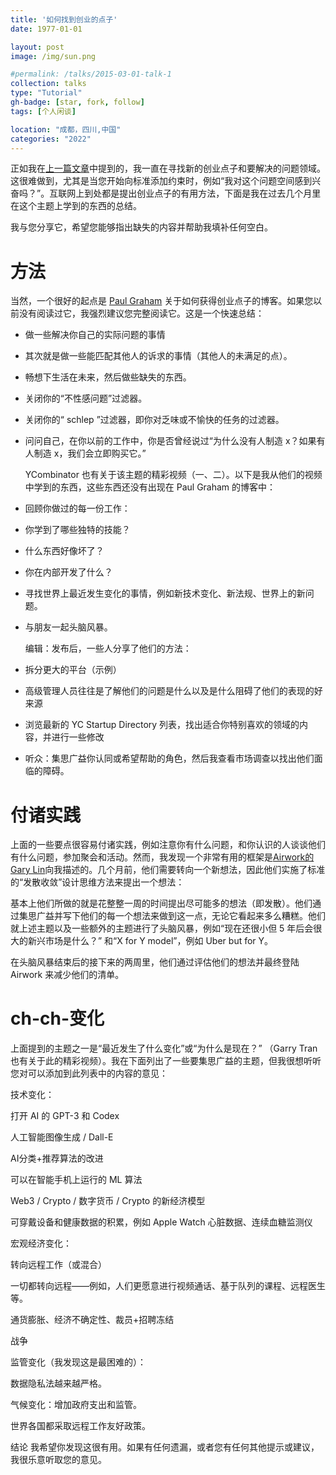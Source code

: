 ```yaml
---
title: '如何找到创业的点子'
date: 1977-01-01

layout: post
image: /img/sun.png

#permalink: /talks/2015-03-01-talk-1
collection: talks
type: "Tutorial"
gh-badge: [star, fork, follow]
tags: [个人闲谈]

location: "成都，四川,中国"
categories: "2022"
---
```


正如我在[上一篇文章](https://liorn.substack.com/p/working-on-a-new-idea-and-then-discarding)中提到的，我一直在寻找新的创业点子和要解决的问题领域。这很难做到，尤其是当您开始向标准添加约束时，例如“我对这个问题空间感到兴奋吗？”。互联网上到处都是提出创业点子的有用方法，下面是我在过去几个月里在这个主题上学到的东西的总结。

我与您分享它，希望您能够指出缺失的内容并帮助我填补任何空白。

# 方法

当然，一个很好的起点是 [Paul Graham](http://www.paulgraham.com/startupideas.html) 关于如何获得创业点子的博客。如果您以前没有阅读过它，我强烈建议您完整阅读它。这是一个快速总结：

 * 做一些解决你自己的实际问题的事情

 * 其次就是做一些能匹配其他人的诉求的事情（其他人的未满足的点）。

 * 畅想下生活在未来，然后做些缺失的东西。

 * 关闭你的“不性感问题”过滤器。

 * 关闭你的“ schlep ”过滤器，即你对乏味或不愉快的任务的过滤器。

 * 问问自己，在你以前的工作中，你是否曾经说过“为什么没有人制造 x？如果有人制造 x，我们会立即购买它。”

   YCombinator 也有关于该主题的精彩视频（一、二）。以下是我从他们的视频中学到的东西，这些东西还没有出现在 Paul Graham 的博客中：

 * 回顾你做过的每一份工作：

  * 你学到了哪些独特的技能？

  * 什么东西好像坏了？

  * 你在内部开发了什么？

 * 寻找世界上最近发生变化的事情，例如新技术变化、新法规、世界上的新问题。

 * 与朋友一起头脑风暴。

    编辑：发布后，一些人分享了他们的方法：

 * 拆分更大的平台（示例）

 * 高级管理人员往往是了解他们的问题是什么以及是什么阻碍了他们的表现的好来源

 * 浏览最新的 YC Startup Directory 列表，找出适合你特别喜欢的领域的内容，并进行一些修改

 * 听众：集思广益你认同或希望帮助的角色，然后我查看市场调查以找出他们面临的障碍。

# 付诸实践

上面的一些要点很容易付诸实践，例如注意你有什么问题，和你认识的人谈谈他们有什么问题，参加聚会和活动。然而，我发现一个非常有用的框架是[Airwork的Gary Lin](https://www.airwork.io/)向我描述的。几个月前，他们需要转向一个新想法，因此他们实施了标准的“发散收敛”设计思维方法来提出一个想法：

基本上他们所做的就是花整整一周的时间提出尽可能多的想法（即发散）。他们通过集思广益并写下他们的每一个想法来做到这一点，无论它看起来多么糟糕。他们就上述主题以及一些额外的主题进行了头脑风暴，例如“现在还很小但 5 年后会很大的新兴市场是什么？” 和“X for Y model”，例如 Uber but for Y。

在头脑风暴结束后的接下来的两周里，他们通过评估他们的想法并最终登陆 Airwork 来减少他们的清单。

# ch-ch-变化

上面提到的主题之一是“最近发生了什么变化”或“为什么是现在？” （Garry Tran 也有关于此的精彩视频）。我在下面列出了一些要集思广益的主题，但我很想听听您对可以添加到此列表中的内容的意见：

技术变化：

打开 AI 的 GPT-3 和 Codex

人工智能图像生成 / Dall-E

AI分类+推荐算法的改进

可以在智能手机上运行的 ML 算法

Web3 / Crypto / 数字货币 / Crypto 的新经济模型

可穿戴设备和健康数据的积累，例如 Apple Watch 心脏数据、连续血糖监测仪

宏观经济变化：

转向远程工作（或混合）

一切都转向远程——例如，人们更愿意进行视频通话、基于队列的课程、远程医生等。

通货膨胀、经济不确定性、裁员+招聘冻结

战争

监管变化（我发现这是最困难的）：

数据隐私法越来越严格。

气候变化：增加政府支出和监管。

世界各国都采取远程工作友好政策。

结论
我希望你发现这很有用。如果有任何遗漏，或者您有任何其他提示或建议，我很乐意听取您的意见。
